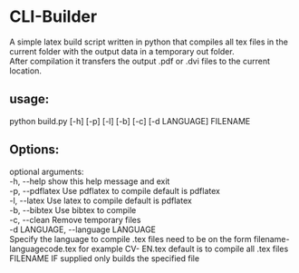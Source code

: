CLI-Builder
===========

A simple latex build script written in python that compiles all tex files in the current folder
with the output data in a temporary out folder.<br/>
After compilation it transfers the output .pdf or .dvi files to the current location.<br/>

usage: 
---------------------
python build.py [-h] [-p] [-l] [-b] [-c] [-d LANGUAGE] FILENAME<br/>

Options:
---------------------
optional arguments:<br/>
  -h, --help            show this help message and exit<br/>
  -p, --pdflatex        Use pdflatex to compile default is pdflatex<br/>
  -l, --latex           Use latex to compile default is pdflatex<br/>
  -b, --bibtex          Use bibtex to compile<br/>
  -c, --clean           Remove temporary files<br/>
  -d LANGUAGE, --language LANGUAGE<br/>
                        Specify the language to compile .tex files need to be
                        on the form filename-languagecode.tex for example CV-
                        EN.tex default is to compile all .tex files<br/>
   FILENAME 			IF supplied only builds the specified file<br/>
